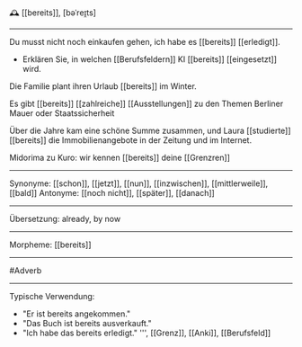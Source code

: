 🕰️ [[bereits]], [bəˈreɪ̯ts]

---
Du musst nicht noch einkaufen gehen, ich habe es [[bereits]] [[erledigt]].

- Erklären Sie, in welchen [[Berufsfeldern]] KI [[bereits]] [[eingesetzt]] wird.

Die Familie plant ihren Urlaub [[bereits]] im Winter.

Es gibt [[bereits]] [[zahlreiche]] [[Ausstellungen]] zu den Themen Berliner Mauer oder Staatssicherheit

Über die Jahre kam eine schöne Summe zusammen, und Laura [[studierte]] [[bereits]] die Immobilienangebote in der Zeitung und im Internet. 

Midorima zu Kuro: wir kennen [[bereits]] deine [[Grenzren]]


---
Synonyme: [[schon]], [[jetzt]], [[nun]], [[inzwischen]], [[mittlerweile]], [[bald]]
Antonyme: [[noch nicht]], [[später]], [[danach]]

---
Übersetzung: already, by now

---
Morpheme:
[[bereits]]

---
#Adverb

---
Typische Verwendung:
- "Er ist bereits angekommen."
- "Das Buch ist bereits ausverkauft."
- "Ich habe das bereits erledigt."
''', [[Grenz]], [[Anki]], [[Berufsfeld]]